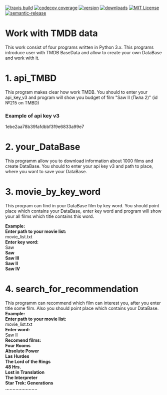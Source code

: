 [![travis build](https://img.shields.io/travis/mcproger/styleru_course.svg?style=flat-square)](https://travis-ci.org/mcproger/styleru_course)
[![codecov coverage](https://img.shields.io/codecov/c/github/mcproger/styleru_course.svg?style=flat-square)](https://codecov.io/github/mcproger/styleru_course)
[![version](https://img.shields.io/npm/v/styleru_course.svg?style=flat-square)](http://npm.im/styleru_course)
[![downloads](https://img.shields.io/npm/dm/styleru_course.svg?style=flat-square)](http://npm-stat.com/charts.html?package=styleru_course&from=2015-08-01)
[![MIT License](https://img.shields.io/npm/l/styleru_course.svg?style=flat-square)](http://opensource.org/licenses/MIT)
[![semantic-release](https://img.shields.io/badge/%20%20%F0%9F%93%A6%F0%9F%9A%80-semantic--release-e10079.svg?style=flat-square)](https://github.com/semantic-release/semantic-release) 


# Work with TMDB data #

This work consist of four programs written in Python 3.x. This programs introduce user with TMDB BaseData and allow to create your own DataBase and work with it. 

# 1. api_TMBD #

This program makes clear how work TMDB. You should to enter your api_key_v3 and program will show you budget of film "Saw II (Пила 2)" (id №215 on TMBD)

### Example of api key v3 ###
1ebe2aa78b39fafdbbf3f9e6833a99e7

# 2. your_DataBase #

This programm allow you to download information about 1000 films and create DataBase. You should to enter your api key v3 and path to place, where you want to save your DataBase.

# 3. movie_by_key_word #

This program can find in your DataBase film by key word. You should point place which contains your DataBase, enter key word and program will show your all films which title contains this word. 

 **Example:**  
 **Enter path to your movie list:**  
 movie_list.txt  
 **Enter key word:**   
 Saw   
 **Saw**  
 **Saw III**  
 **Saw II**  
 **Saw IV**  
    
# 4. search_for_recommendation #

This programm can recommend which film can interest you, after you enter title some film. Also you should point place which contains your DataBase.
 **Example:**  
 **Enter path to your movie list:**  
 movie_list.txt  
 **Enter  word:**  
  Saw II  
 **Recomend films:**    
 **Four Rooms**  
 **Absolute Power**  
 **Las Hurdes**  
 **The Lord of the Rings**  
 **48 Hrs.**  
 **Lost in Translation**  
 **The Interpreter**  
 **Star Trek: Generations**  
 **......................**  

    
    
    


